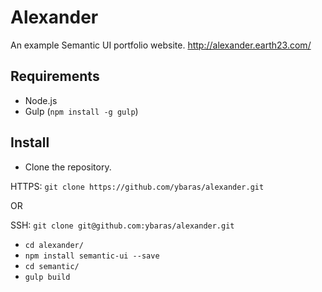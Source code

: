 # Alexander
An example Semantic UI portfolio website. http://alexander.earth23.com/

## Requirements
* Node.js
* Gulp (`npm install -g gulp`)

## Install
* Clone the repository.

HTTPS: `git clone https://github.com/ybaras/alexander.git`

OR

SSH: `git clone git@github.com:ybaras/alexander.git`

* `cd alexander/`
* `npm install semantic-ui --save`
* `cd semantic/`
* `gulp build`
